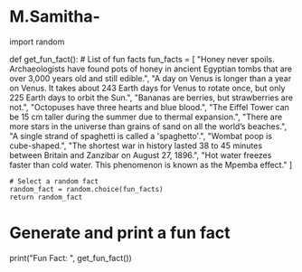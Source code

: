 # M.Samitha-
import random

def get_fun_fact():
    # List of fun facts
    fun_facts = [
        "Honey never spoils. Archaeologists have found pots of honey in ancient Egyptian tombs that are over 3,000 years old and still edible.",
        "A day on Venus is longer than a year on Venus. It takes about 243 Earth days for Venus to rotate once, but only 225 Earth days to orbit the Sun.",
        "Bananas are berries, but strawberries are not.",
        "Octopuses have three hearts and blue blood.",
        "The Eiffel Tower can be 15 cm taller during the summer due to thermal expansion.",
        "There are more stars in the universe than grains of sand on all the world’s beaches.",
        "A single strand of spaghetti is called a 'spaghetto'.",
        "Wombat poop is cube-shaped.",
        "The shortest war in history lasted 38 to 45 minutes between Britain and Zanzibar on August 27, 1896.",
        "Hot water freezes faster than cold water. This phenomenon is known as the Mpemba effect."
    ]
    
    # Select a random fact
    random_fact = random.choice(fun_facts)
    return random_fact

# Generate and print a fun fact
print("Fun Fact: ", get_fun_fact())
